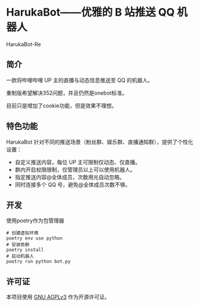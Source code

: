 # HarukaBot——优雅的 B 站推送 QQ 机器人

HarukaBot-Re

## 简介

一款将哔哩哔哩 UP 主的直播与动态信息推送至 QQ 的机器人。

重制版希望解决352问题，并且仍然是onebot标准。

目前只是增加了cookie功能，但是效果不理想。

## 特色功能

HarukaBot 针对不同的推送场景（粉丝群、娱乐群、直播通知群），提供了个性化设置：

- 自定义推送内容，每位 UP 主可限制仅动态、仅直播。
- 群内开启权限限制，仅管理员以上可以使用机器人。
- 指定推送内容@全体成员，次数用光自动忽略。
- 同时连接多个 QQ 号，避免@全体成员次数不够。

## 开发

使用poetry作为包管理器
```
# 创建虚拟环境
poetry env use python
# 安装依赖
poetry install
# 启动机器人
poetry run python bot.py
```

## 许可证
本项目使用 [GNU AGPLv3](https://choosealicense.com/licenses/agpl-3.0/) 作为开源许可证。
